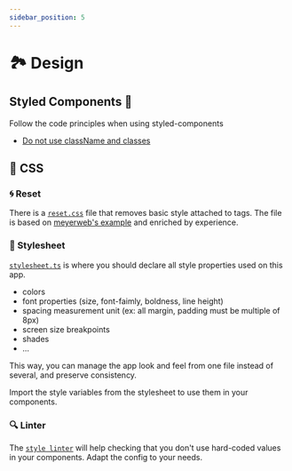 ```yaml
---
sidebar_position: 5
---
```


# 🏞 Design

## Styled Components 💅

Follow the code principles when using styled-components

-   [Do not use className and classes](https://github.com/theodo/theodo-code-principles/pull/18/files)

## 💠 CSS

### 🌀 Reset

There is a [`reset.css`](../public/reset.css) file that removes basic style attached to tags. The file is based on [meyerweb's example](https://meyerweb.com/eric/tools/css/reset/) and enriched by experience.

### 🌈 Stylesheet

[`stylesheet.ts`](../src/stylesheet.ts) is where you should declare all style properties used on this app.

-   colors
-   font properties (size, font-faimly, boldness, line height)
-   spacing measurement unit (ex: all margin, padding must be multiple of 8px)
-   screen size breakpoints
-   shades
-   ...

This way, you can manage the app look and feel from one file instead of several, and preserve consistency.

Import the style variables from the stylesheet to use them in your components.

### 🔍 Linter

The [`style linter`](../stylelint.config.js) will help checking that you don't use hard-coded values in your components. Adapt the config to your needs.
